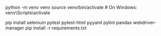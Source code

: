 python -m venv venv
source venv/bin/activate  # On Windows: venv\Scripts\activate

pip install selenium pytest pytest-html pyyaml pylint pandas webdriver-manager
pip install -r requirements.txt
